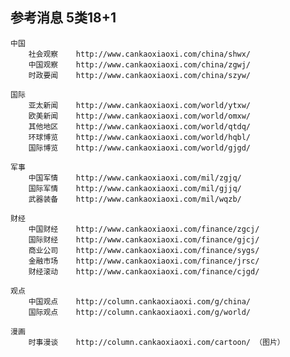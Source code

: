 ## 参考消息 5类18+1
	中国  
		社会观察	http://www.cankaoxiaoxi.com/china/shwx/  
		中国观察	http://www.cankaoxiaoxi.com/china/zgwj/  
		时政要闻	http://www.cankaoxiaoxi.com/china/szyw/  
  
	国际  
		亚太新闻	http://www.cankaoxiaoxi.com/world/ytxw/  
		欧美新闻	http://www.cankaoxiaoxi.com/world/omxw/  
		其他地区	http://www.cankaoxiaoxi.com/world/qtdq/  
		环球博览	http://www.cankaoxiaoxi.com/world/hqbl/  
		国际博览	http://www.cankaoxiaoxi.com/world/gjgd/  
  
	军事  
		中国军情	http://www.cankaoxiaoxi.com/mil/zgjq/  
		国际军情	http://www.cankaoxiaoxi.com/mil/gjjq/  
		武器装备	http://www.cankaoxiaoxi.com/mil/wqzb/  
  
	财经  
		中国财经	http://www.cankaoxiaoxi.com/finance/zgcj/  
		国际财经	http://www.cankaoxiaoxi.com/finance/gjcj/  
		商业公司	http://www.cankaoxiaoxi.com/finance/sygs/  
		金融市场	http://www.cankaoxiaoxi.com/finance/jrsc/  
		财经滚动	http://www.cankaoxiaoxi.com/finance/cjgd/  
  
	观点  
		中国观点	http://column.cankaoxiaoxi.com/g/china/  
		国际观点	http://column.cankaoxiaoxi.com/g/world/  
  
	漫画  
		时事漫谈	http://column.cankaoxiaoxi.com/cartoon/	（图片）  